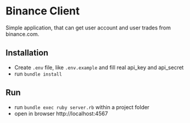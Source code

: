 # Binance Client
Simple application, that can get user account and user trades from binance.com.

## Installation
* Create `.env` file, like `.env.example` and fill real api_key and api_secret 
* run `bundle install`

## Run
* run `bundle exec ruby server.rb` within a project folder
* open in browser http://localhost:4567